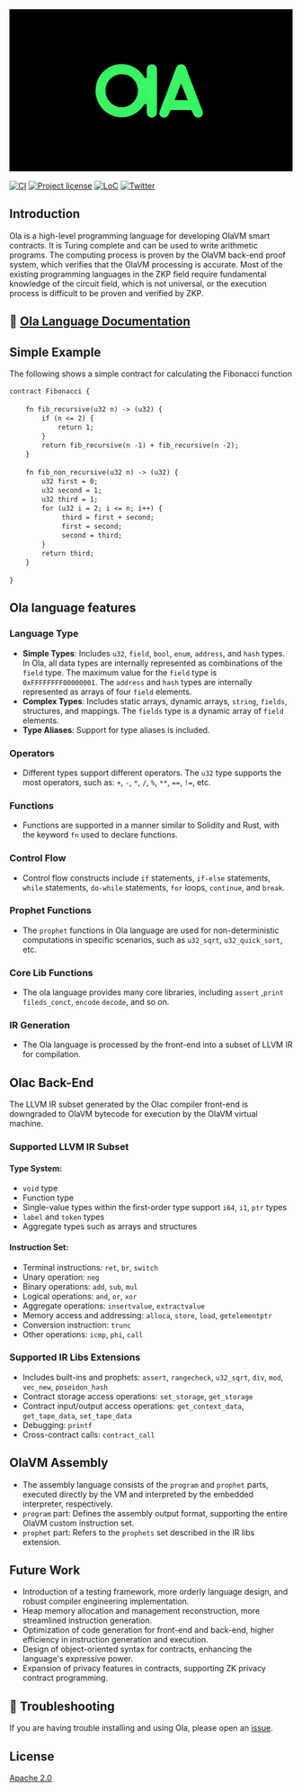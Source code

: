 <img src="./docs/.gitbook/assets/ola.jpg" alt="Ola Logo" style="align:center" />

 [![CI](https://img.shields.io/github/actions/workflow/status/Sin7y/ola-lang/release.yml)](https://github.com/Sin7Y/ola-lang/actions)
 [![Project license](https://img.shields.io/github/license/Sin7y/ola-lang)](LICENSE)
 [![LoC](https://tokei.rs/b1/github/Sin7y/ola-lang?category=lines)](https://github.com/Sin7y/ola-lang)
 [![Twitter](https://img.shields.io/twitter/follow/ola_zkzkvm?style=social)](https://twitter.com/ola_zkzkvm)

 ## Introduction

Ola is a high-level programming language for developing OlaVM smart contracts. It is Turing complete and can be used to write arithmetic programs. The computing process is proven by the OlaVM back-end proof system, which verifies that the OlaVM processing is accurate. Most of the existing programming languages in the ZKP field require fundamental knowledge of the circuit field, which is not universal, or the execution process is difficult to be proven and verified by ZKP.

 ## 📖 [Ola Language Documentation](https://olang.gitbook.io/ola-lang/)

## Simple Example

The following shows a simple contract for calculating the Fibonacci function

```
contract Fibonacci {

    fn fib_recursive(u32 n) -> (u32) {
        if (n <= 2) {
            return 1;
        }
        return fib_recursive(n -1) + fib_recursive(n -2);
    }

    fn fib_non_recursive(u32 n) -> (u32) {
        u32 first = 0;
        u32 second = 1;
        u32 third = 1;
        for (u32 i = 2; i <= n; i++) {
             third = first + second;
             first = second;
             second = third;
        }
        return third;
    }

}
```

## Ola language features

### Language Type 

- **Simple Types**: Includes `u32`, `field`, `bool`, `enum`, `address`, and `hash` types. In Ola, all data types are internally represented as combinations of the `field` type. The maximum value for the `field` type is `0xFFFFFFFF00000001`. The `address` and `hash` types are internally represented as arrays of four `field` elements.
- **Complex Types**: Includes static arrays, dynamic arrays, `string`, `fields`, structures, and mappings. The `fields` type is a dynamic array of `field` elements.
- **Type Aliases**: Support for type aliases is included.

### Operators

- Different types support different operators. The `u32` type supports the most operators, such as: `+`, `-`, `*`, `/`, `%`, `**`, `==`, `!=`, etc.

### Functions

- Functions are supported in a manner similar to Solidity and Rust, with the keyword `fn` used to declare functions.

### Control Flow

- Control flow constructs include `if` statements, `if-else` statements, `while` statements, `do-while` statements, `for` loops, `continue`, and `break`.

### Prophet Functions

- The `prophet` functions in Ola language are used for non-deterministic computations in specific scenarios, such as `u32_sqrt`, `u32_quick_sort`, etc.

### Core Lib Functions

* The ola language provides many core libraries, including `assert` ,`print` `fileds_conct`, `encode` `decode`, and so on.

### IR Generation

- The Ola language is processed by the front-end into a subset of LLVM IR for compilation.

## Olac Back-End

The LLVM IR subset generated by the Olac compiler front-end is downgraded to OlaVM bytecode for execution by the OlaVM virtual machine.

### Supported LLVM IR Subset

#### Type System:

- `void` type
- Function type
- Single-value types within the first-order type support `i64`, `i1`, `ptr` types
- `label` and `token` types
- Aggregate types such as arrays and structures

#### Instruction Set:

- Terminal instructions: `ret`, `br`, `switch`
- Unary operation: `neg`
- Binary operations: `add`, `sub`, `mul`
- Logical operations: `and`, `or`, `xor`
- Aggregate operations: `insertvalue`, `extractvalue`
- Memory access and addressing: `alloca`, `store`, `load`, `getelementptr`
- Conversion instruction: `trunc`
- Other operations: `icmp`, `phi`, `call`

### Supported IR Libs Extensions

- Includes built-ins and prophets: `assert`, `rangecheck`, `u32_sqrt`, `div`, `mod`, `vec_new`, `poseidon_hash`
- Contract storage access operations: `set_storage`, `get_storage`
- Contract input/output access operations: `get_context_data`, `get_tape_data`, `set_tape_data`
- Debugging: `printf`
- Cross-contract calls: `contract_call`

## OlaVM Assembly

- The assembly language consists of the `program` and `prophet` parts, executed directly by the VM and interpreted by the embedded interpreter, respectively.
- `program` part: Defines the assembly output format, supporting the entire OlaVM custom instruction set.
- `prophet` part: Refers to the `prophets` set described in the IR libs extension.

## Future Work

- Introduction of a testing framework, more orderly language design, and robust compiler engineering implementation.
- Heap memory allocation and management reconstruction, more streamlined instruction generation.
- Optimization of code generation for front-end and back-end, higher efficiency in instruction generation and execution.
- Design of object-oriented syntax for contracts, enhancing the language's expressive power.
- Expansion of privacy features in contracts, supporting ZK privacy contract programming.

## 🧰 Troubleshooting
If you are having trouble installing and using Ola,  please open an [issue](https://github.com/Sin7Y/ola-lang/issues/new).

## License

[Apache 2.0](LICENSE)
